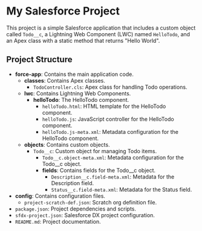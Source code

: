 # My Salesforce Project

This project is a simple Salesforce application that includes a custom object called `Todo__c`, a Lightning Web Component (LWC) named `HelloTodo`, and an Apex class with a static method that returns "Hello World".

## Project Structure

- **force-app**: Contains the main application code.
  - **classes**: Contains Apex classes.
    - `TodoController.cls`: Apex class for handling Todo operations.
  - **lwc**: Contains Lightning Web Components.
    - **helloTodo**: The HelloTodo component.
      - `helloTodo.html`: HTML template for the HelloTodo component.
      - `helloTodo.js`: JavaScript controller for the HelloTodo component.
      - `helloTodo.js-meta.xml`: Metadata configuration for the HelloTodo component.
  - **objects**: Contains custom objects.
    - `Todo__c`: Custom object for managing Todo items.
      - `Todo__c.object-meta.xml`: Metadata configuration for the Todo__c object.
      - **fields**: Contains fields for the Todo__c object.
        - `Description__c.field-meta.xml`: Metadata for the Description field.
        - `Status__c.field-meta.xml`: Metadata for the Status field.
- **config**: Contains configuration files.
  - `project-scratch-def.json`: Scratch org definition file.
- `package.json`: Project dependencies and scripts.
- `sfdx-project.json`: Salesforce DX project configuration.
- `README.md`: Project documentation.